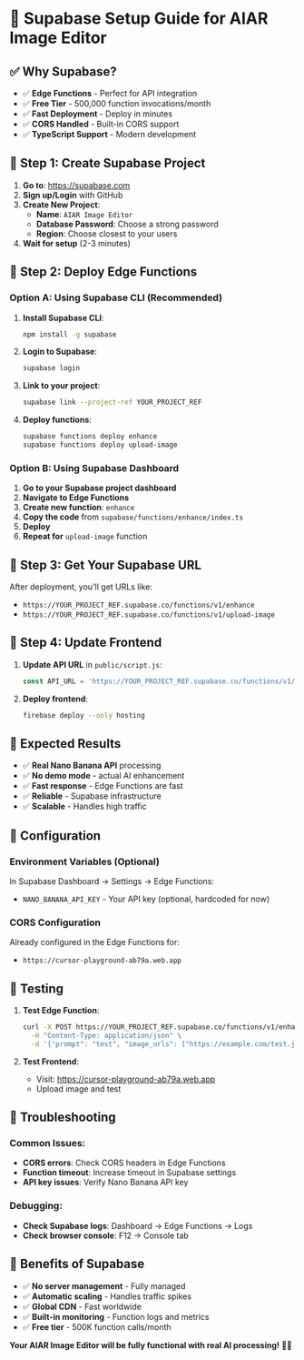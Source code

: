 # 🚀 Supabase Setup Guide for AIAR Image Editor

## ✅ Why Supabase?

- ✅ **Edge Functions** - Perfect for API integration
- ✅ **Free Tier** - 500,000 function invocations/month
- ✅ **Fast Deployment** - Deploy in minutes
- ✅ **CORS Handled** - Built-in CORS support
- ✅ **TypeScript Support** - Modern development

## 🚀 Step 1: Create Supabase Project

1. **Go to**: https://supabase.com
2. **Sign up/Login** with GitHub
3. **Create New Project**:
   - **Name**: `AIAR Image Editor`
   - **Database Password**: Choose a strong password
   - **Region**: Choose closest to your users
4. **Wait for setup** (2-3 minutes)

## 🚀 Step 2: Deploy Edge Functions

### Option A: Using Supabase CLI (Recommended)

1. **Install Supabase CLI**:
   ```bash
   npm install -g supabase
   ```

2. **Login to Supabase**:
   ```bash
   supabase login
   ```

3. **Link to your project**:
   ```bash
   supabase link --project-ref YOUR_PROJECT_REF
   ```

4. **Deploy functions**:
   ```bash
   supabase functions deploy enhance
   supabase functions deploy upload-image
   ```

### Option B: Using Supabase Dashboard

1. **Go to your Supabase project dashboard**
2. **Navigate to Edge Functions**
3. **Create new function**: `enhance`
4. **Copy the code** from `supabase/functions/enhance/index.ts`
5. **Deploy**
6. **Repeat for** `upload-image` function

## 🚀 Step 3: Get Your Supabase URL

After deployment, you'll get URLs like:
- `https://YOUR_PROJECT_REF.supabase.co/functions/v1/enhance`
- `https://YOUR_PROJECT_REF.supabase.co/functions/v1/upload-image`

## 🚀 Step 4: Update Frontend

1. **Update API URL** in `public/script.js`:
   ```javascript
   const API_URL = 'https://YOUR_PROJECT_REF.supabase.co/functions/v1/enhance';
   ```

2. **Deploy frontend**:
   ```bash
   firebase deploy --only hosting
   ```

## 🎯 Expected Results

- ✅ **Real Nano Banana API** processing
- ✅ **No demo mode** - actual AI enhancement
- ✅ **Fast response** - Edge Functions are fast
- ✅ **Reliable** - Supabase infrastructure
- ✅ **Scalable** - Handles high traffic

## 🔧 Configuration

### Environment Variables (Optional)
In Supabase Dashboard → Settings → Edge Functions:
- `NANO_BANANA_API_KEY` - Your API key (optional, hardcoded for now)

### CORS Configuration
Already configured in the Edge Functions for:
- `https://cursor-playground-ab79a.web.app`

## 📱 Testing

1. **Test Edge Function**:
   ```bash
   curl -X POST https://YOUR_PROJECT_REF.supabase.co/functions/v1/enhance \
     -H "Content-Type: application/json" \
     -d '{"prompt": "test", "image_urls": ["https://example.com/test.jpg"]}'
   ```

2. **Test Frontend**:
   - Visit: https://cursor-playground-ab79a.web.app
   - Upload image and test

## 🐛 Troubleshooting

### Common Issues:
- **CORS errors**: Check CORS headers in Edge Functions
- **Function timeout**: Increase timeout in Supabase settings
- **API key issues**: Verify Nano Banana API key

### Debugging:
- **Check Supabase logs**: Dashboard → Edge Functions → Logs
- **Check browser console**: F12 → Console tab

## 🎉 Benefits of Supabase

- ✅ **No server management** - Fully managed
- ✅ **Automatic scaling** - Handles traffic spikes
- ✅ **Global CDN** - Fast worldwide
- ✅ **Built-in monitoring** - Function logs and metrics
- ✅ **Free tier** - 500K function calls/month

**Your AIAR Image Editor will be fully functional with real AI processing!** 🎨✨
